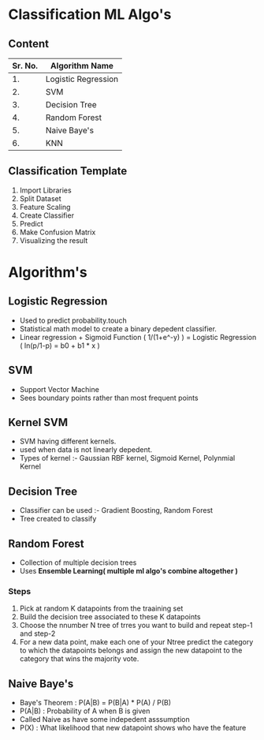 # Classification ML Algo's

## Content

|**Sr. No.**| **Algorithm Name**|
|---|---|
|1.| Logistic Regression|
|2.| SVM |
|3.| Decision Tree |
|4.| Random Forest|
|5.| Naive Baye's|
|6.| KNN |

## Classification Template

1. Import Libraries
2. Split Dataset
3. Feature Scaling
4. Create Classifier
5. Predict
6. Make Confusion Matrix
7. Visualizing the result
   
# Algorithm's

## Logistic Regression 

- Used to predict probability.touch
- Statistical math model to create a binary depedent classifier.
- Linear regression + Sigmoid Function ( 1/(1+e^-y) ) = Logistic Regression ( ln(p/1-p) = b0 + b1 * x )

## SVM

- Support Vector Machine
- Sees boundary points rather than most frequent points

## Kernel SVM

- SVM having different kernels.
- used when data is not linearly depedent.
- Types of kernel :- Gaussian RBF kernel, Sigmoid Kernel, Polynmial Kernel
  
## Decision Tree

- Classifier can be used :- Gradient Boosting, Random Forest
- Tree created to classify

## Random Forest

- Collection of multiple decision trees
- Uses **Ensemble Learning( multiple ml algo's combine altogether )**

### Steps

1. Pick at random K datapoints from the traaining set
2. Build the decision tree associated to these K datapoints
3. Choose the nnumber N tree of trres you want to build and repeat step-1 and step-2
4. For a new data point, make each one of your Ntree predict the category to which the datapoints belongs and assign the new datapoint to the category that wins the majority vote.

## Naive Baye's

- Baye's Theorem : P(A|B) = P(B|A) * P(A) / P(B)
- P(A|B) : Probability of A when B is given
- Called Naive as have some indepedent asssumption
- P(X) : What likelihood that new datapoint shows who have the feature